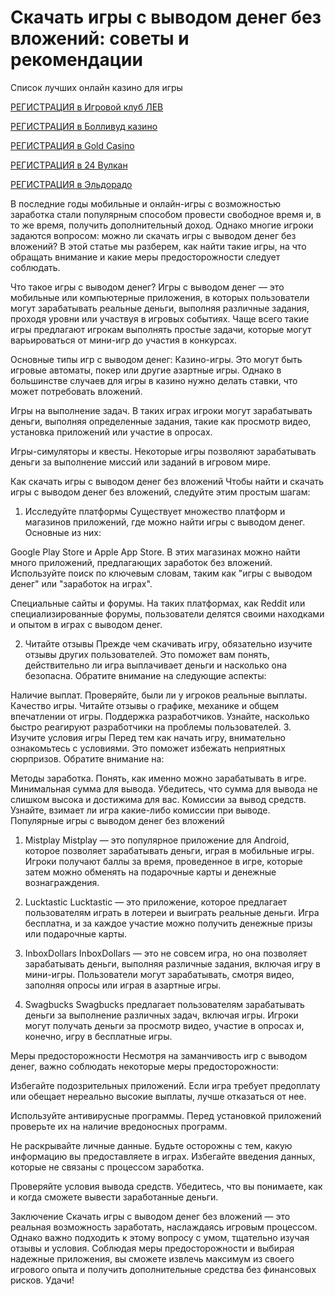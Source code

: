 # Скачать игры с выводом денег без вложений: советы и рекомендации

Список лучших онлайн казино для игры

[РЕГИСТРАЦИЯ в Игровой клуб ЛЕВ](https://yielddigitals.top?ref=fap_w41726p111_default)

[РЕГИСТРАЦИЯ в Болливуд казино](https://lucky-bo11ywood.top?ref=fap_w41726p129_default)

[РЕГИСТРАЦИЯ в Gold Casino](https://interup-moving.top?ref=fap_w41726p126_default)

[РЕГИСТРАЦИЯ в 24 Вулкан](https://digital-currents.top?ref=fap_w41726p113_default)

[РЕГИСТРАЦИЯ в Эльдорадо](https://digital-pours.top?ref=fap_w41726p112_default)


В последние годы мобильные и онлайн-игры с возможностью заработка стали популярным способом провести свободное время и, в то же время, получить дополнительный доход. Однако многие игроки задаются вопросом: можно ли скачать игры с выводом денег без вложений? В этой статье мы разберем, как найти такие игры, на что обращать внимание и какие меры предосторожности следует соблюдать.

Что такое игры с выводом денег?
Игры с выводом денег — это мобильные или компьютерные приложения, в которых пользователи могут зарабатывать реальные деньги, выполняя различные задания, проходя уровни или участвуя в игровых событиях. Чаще всего такие игры предлагают игрокам выполнять простые задачи, которые могут варьироваться от мини-игр до участия в конкурсах.

Основные типы игр с выводом денег:
Казино-игры. Это могут быть игровые автоматы, покер или другие азартные игры. Однако в большинстве случаев для игры в казино нужно делать ставки, что может потребовать вложений.

Игры на выполнение задач. В таких играх игроки могут зарабатывать деньги, выполняя определенные задания, такие как просмотр видео, установка приложений или участие в опросах.

Игры-симуляторы и квесты. Некоторые игры позволяют зарабатывать деньги за выполнение миссий или заданий в игровом мире.

Как скачать игры с выводом денег без вложений
Чтобы найти и скачать игры с выводом денег без вложений, следуйте этим простым шагам:

1. Исследуйте платформы
Существует множество платформ и магазинов приложений, где можно найти игры с выводом денег. Основные из них:

Google Play Store и Apple App Store. В этих магазинах можно найти много приложений, предлагающих заработок без вложений. Используйте поиск по ключевым словам, таким как "игры с выводом денег" или "заработок на играх".

Специальные сайты и форумы. На таких платформах, как Reddit или специализированные форумы, пользователи делятся своими находками и опытом в играх с выводом денег.

2. Читайте отзывы
Прежде чем скачивать игру, обязательно изучите отзывы других пользователей. Это поможет вам понять, действительно ли игра выплачивает деньги и насколько она безопасна. Обратите внимание на следующие аспекты:

Наличие выплат. Проверяйте, были ли у игроков реальные выплаты.
Качество игры. Читайте отзывы о графике, механике и общем впечатлении от игры.
Поддержка разработчиков. Узнайте, насколько быстро реагируют разработчики на проблемы пользователей.
3. Изучите условия игры
Перед тем как начать игру, внимательно ознакомьтесь с условиями. Это поможет избежать неприятных сюрпризов. Обратите внимание на:

Методы заработка. Понять, как именно можно зарабатывать в игре.
Минимальная сумма для вывода. Убедитесь, что сумма для вывода не слишком высока и достижима для вас.
Комиссии за вывод средств. Узнайте, взимает ли игра какие-либо комиссии при выводе.
Популярные игры с выводом денег без вложений
1. Mistplay
Mistplay — это популярное приложение для Android, которое позволяет зарабатывать деньги, играя в мобильные игры. Игроки получают баллы за время, проведенное в игре, которые затем можно обменять на подарочные карты и денежные вознаграждения.

2. Lucktastic
Lucktastic — это приложение, которое предлагает пользователям играть в лотереи и выиграть реальные деньги. Игра бесплатна, и за каждое участие можно получить денежные призы или подарочные карты.

3. InboxDollars
InboxDollars — это не совсем игра, но она позволяет зарабатывать деньги, выполняя различные задания, включая игру в мини-игры. Пользователи могут зарабатывать, смотря видео, заполняя опросы или играя в азартные игры.

4. Swagbucks
Swagbucks предлагает пользователям зарабатывать деньги за выполнение различных задач, включая игры. Игроки могут получать деньги за просмотр видео, участие в опросах и, конечно, игру в бесплатные игры.

Меры предосторожности
Несмотря на заманчивость игр с выводом денег, важно соблюдать некоторые меры предосторожности:

Избегайте подозрительных приложений. Если игра требует предоплату или обещает нереально высокие выплаты, лучше отказаться от нее.

Используйте антивирусные программы. Перед установкой приложений проверьте их на наличие вредоносных программ.

Не раскрывайте личные данные. Будьте осторожны с тем, какую информацию вы предоставляете в играх. Избегайте введения данных, которые не связаны с процессом заработка.

Проверяйте условия вывода средств. Убедитесь, что вы понимаете, как и когда сможете вывести заработанные деньги.

Заключение
Скачать игры с выводом денег без вложений — это реальная возможность заработать, наслаждаясь игровым процессом. Однако важно подходить к этому вопросу с умом, тщательно изучая отзывы и условия. Соблюдая меры предосторожности и выбирая надежные приложения, вы сможете извлечь максимум из своего игрового опыта и получить дополнительные средства без финансовых рисков. Удачи!
